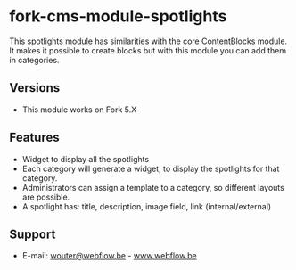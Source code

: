 # fork-cms-module-spotlights

This spotlights module has similarities with the core ContentBlocks module. It makes it possible to create blocks but with this module you can add them in categories.

## Versions

* This module works on Fork 5.X

## Features

* Widget to display all the spotlights
* Each category will generate a widget, to display the spotlights for that category.
* Administrators can assign a template to a category, so different layouts are possible.
* A spotlight has: title, description, image field, link (internal/external)

## Support

* E-mail: wouter@webflow.be - www.webflow.be
